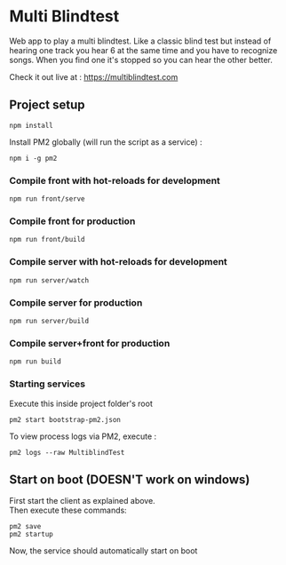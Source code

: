 # Multi Blindtest

Web app to play a multi blindtest.
Like a classic blind test but instead of hearing one track you hear 6 at the same time and you have to recognize songs.
When you find one it's stopped so you can hear the other better.

Check it out live at :
https://multiblindtest.com


## Project setup
```
npm install
```

Install PM2 globally (will run the script as a service) :
```
npm i -g pm2
```

### Compile front with hot-reloads for development
```
npm run front/serve
```

### Compile front for production
```
npm run front/build
```

### Compile server with hot-reloads for development
```
npm run server/watch
```

### Compile server for production
```
npm run server/build
```

### Compile server+front for production
```
npm run build
``` 


### Starting services
Execute this inside project folder's root
```
pm2 start bootstrap-pm2.json
```

To view process logs via PM2, execute :
```
pm2 logs --raw MultiblindTest
```

## Start on boot (DOESN'T work on windows)
First start the client as explained above.  
Then execute these commands:
```
pm2 save
pm2 startup
```
Now, the service should automatically start on boot 
